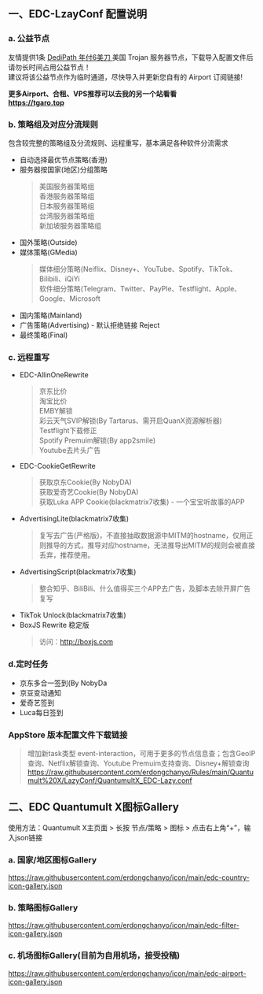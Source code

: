 ## 一、EDC-LzayConf 配置说明
### a. 公益节点
友情提供1条 [DediPath 年付6美刀 ](https://i.tgaro.top/dp6)美国 Trojan 服务器节点，下载导入配置文件后请勿长时间占用公益节点！  
建议将该公益节点作为临时通道，尽快导入并更新您自有的 Airport 订阅链接!

**更多Airport、合租、VPS推荐可以去我的另一个站看看**  
**https://tgaro.top**

### b. 策略组及对应分流规则
包含较完整的策略组及分流规则、远程重写，基本满足各种软件分流需求
- 自动选择最优节点策略(香港)
- 服务器按国家(地区)分组策略
  > 美国服务器策略组  
  > 香港服务器策略组  
  > 日本服务器策略组  
  > 台湾服务器策略组  
  > 新加坡服务器策略组  
- 国外策略(Outside)
- 媒体策略(GMedia)
  > 媒体细分策略(Neiflix、Disney+、YouTube、Spotify、TikTok、Bilibili、iQiYi  
  > 软件细分策略(Telegram、Twitter、PayPle、Testflight、Apple、Google、Microsoft  
- 国内策略(Mainland)
- 广告策略(Advertising) - 默认拒绝链接 Reject
- 最终策略(Final)

### c. 远程重写
- EDC-AllinOneRewrite
  > 京东比价  
  > 淘宝比价  
  > EMBY解锁  
  > 彩云天气SVIP解锁(By Tartarus、需开启QuanX资源解析器)  
  > Testflight下载修正  
  > Spotify Premuim解锁(By app2smile)  
  > Youtube去片头广告
- EDC-CookieGetRewrite
  > 获取京东Cookie(By NobyDA)  
  > 获取爱奇艺Cookie(By NobyDA)  
  > 获取Luka APP Cookie(blackmatrix7收集) - 一个宝宝听故事的APP  
- AdvertisingLite(blackmatrix7收集)
  > 复写去广告(严格版)，不直接抽取数据源中MITM的hostname，仅用正则推导的方式，推导对应hostname，无法推导出MITM的规则会被直接丢弃，推荐使用。
- AdvertisingScript(blackmatrix7收集)
  > 整合知乎、BiliBili、什么值得买三个APP去广告，及脚本去除开屏广告复写
- TikTok Unlock(blackmatrix7收集)
- BoxJS Rewrite 稳定版
  > 访问：http://boxjs.com

### d.定时任务
- 京东多合一签到(By NobyDa
- 京豆变动通知
- 爱奇艺签到
- Luca每日签到

### AppStore 版本配置文件下载链接
> 增加新task类型  event-interaction，可用于更多的节点信息查；包含GeoIP查询、Netflix解锁查询、Youtube Premuim支持查询、Disney+解锁查询
https://raw.githubusercontent.com/erdongchanyo/Rules/main/Quantumult%20X/LazyConf/QuantumultX_EDC-Lazy.conf

## 二、EDC Quantumult X图标Gallery
使用方法：Quantumult X主页面 > 长按 节点/策略 > 图标 > 点击右上角“+”，输入json链接

### a. 国家/地区图标Gallery
https://raw.githubusercontent.com/erdongchanyo/icon/main/edc-country-icon-gallery.json

### b. 策略图标Gallery
https://raw.githubusercontent.com/erdongchanyo/icon/main/edc-filter-icon-gallery.json

### c. 机场图标Gallery(目前为自用机场，接受投稿)
https://raw.githubusercontent.com/erdongchanyo/icon/main/edc-airport-icon-gallery.json
